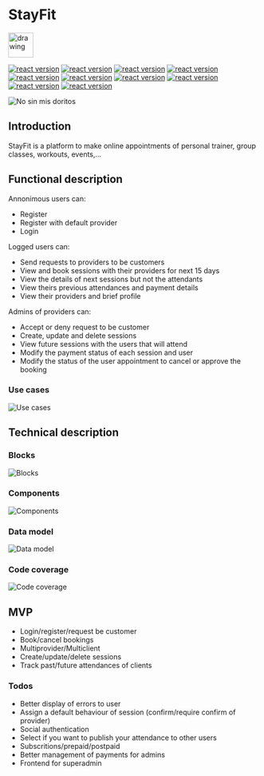 # StayFit

 <img src="images/logo-with-text.png" alt="drawing" width="50"/>

[![react version](https://img.shields.io/badge/react-16.8.6-blue.svg)](https://www.npmjs.com/package/react/v/16.8.6) 
[![react version](https://img.shields.io/badge/express-4.17.0-green.svg)](https://www.npmjs.com/package/express/v/4.17.0) 
[![react version](https://img.shields.io/badge/mongoose-5.5.11-green.svg)](https://www.npmjs.com/package/mongoose/v/5.5.11) 
[![react version](https://img.shields.io/badge/typegoose-5.6.0-green.svg)](https://www.npmjs.com/package/typegoose/v/5.6.0) 
[![react version](https://img.shields.io/badge/graphql-14.3.1-red.svg)](https://www.npmjs.com/package/graphql/v/14.3.1) 
[![react version](https://img.shields.io/badge/typegraphql-0.17.4-red.svg)](https://www.npmjs.com/package/type-graphql/v/0.17.4) 
[![react version](https://img.shields.io/badge/ionic-4.4.0-blue.svg)](https://www.npmjs.com/package/ionic/v/4.4.0) 
[![react version](https://img.shields.io/badge/typescript-3.4.5-yellow.svg)](https://www.npmjs.com/package/typescript/v/3.4.5) 
[![react version](https://img.shields.io/badge/mocha-6.1.4-brown.svg)](https://www.npmjs.com/package/mocha/v/6.1.4) 
[![react version](https://img.shields.io/badge/chai-4.2.0-brown.svg)](https://www.npmjs.com/package/chai/v/4.2.0) 

![No sin mis doritos](images/no-sin-mis-doritos.gif)

## Introduction

StayFit is a platform to make online appointments of personal trainer, group classes, workouts, events,...

## Functional description

Annonimous users can:

- Register
- Register with default provider
- Login

Logged users can:

- Send requests to providers to be customers
- View and book sessions with their providers for next 15 days
- View the details of next sessions but not the attendants
- View theirs previous attendances and payment details
- View their providers and brief profile

Admins of providers can:

- Accept or deny request to be customer
- Create, update and delete sessions
- View future sessions with the users that will attend
- Modify the payment status of each session and user
- Modify the status of the user appointment to cancel or approve the booking 


### Use cases

![Use cases](images/use-cases.png)


## Technical description

### Blocks

![Blocks](images/blocks.png)

### Components

![Components](images/components.png)

### Data model

![Data model](images/data-model.png)

### Code coverage

![Code coverage](images/coverage.png)

## MVP

- Login/register/request be customer
- Book/cancel bookings
- Multiprovider/Multiclient
- Create/update/delete sessions
- Track past/future attendances of clients

### Todos

- Better display of errors to user
- Assign a default behaviour of session (confirm/require confirm of provider)
- Social authentication
- Select if you want to publish your attendance to other users
- Subscritions/prepaid/postpaid
- Better management of payments for admins
- Frontend for superadmin
